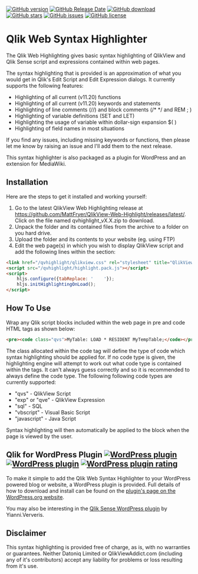 [![GitHub version](https://img.shields.io/github/release/MattFryer/QlikView-Web-Highlight.svg)](https://github.com/MattFryer/QlikView-Web-Highlight/releases/latest)
[![GitHub Release Date](https://img.shields.io/github/release-date/MattFryer/QlikView-Web-Highlight.svg)](https://github.com/MattFryer/QlikView-Web-Highlight/releases/latest)
[![GitHub download](https://img.shields.io/github/downloads/MattFryer/QlikView-Web-Highlight/total.svg)](https://github.com/MattFryer/QlikView-Web-Highlight/releases/latest)
[![GitHub stars](https://img.shields.io/github/stars/MattFryer/QlikView-Web-Highlight.svg)](https://github.com/MattFryer/QlikView-Web-Highlight/stargazers)
[![GitHub issues](https://img.shields.io/github/issues/MattFryer/QlikView-Web-Highlight.svg)](https://github.com/MattFryer/QlikView-Web-Highlight/issues)
[![GitHub license](https://img.shields.io/github/license/MattFryer/QlikView-Web-Highlight.svg)](https://github.com/MattFryer/QlikView-Web-Highlight/blob/master/LICENSE)

# Qlik Web Syntax Highlighter

The Qlik Web Highlighting gives basic syntax highlighting of QlikView and Qlik Sense script and expressions contained within web pages.

The syntax highlighting that is provided is an approximation of what you would get in Qlik's Edit Script and Edit Expression dialogs. It currently supports the following features:

  * Highlighting of all current (v11.20) functions
  * Highlighting of all current (v11.20) keywords and statements
  * Highlighting of line comments (//) and block comments (/* */ and REM ; )
  * Highlighting of variable definitions (SET and LET)
  * Highlighting the usage of variable within dollar-sign expansion $( )
  * Highlighting of field names in most situations

If you find any issues, including missing keywords or functions, then please let me know by raising an issue and I'll add them to the next release.

This syntax highlighter is also packaged as a plugin for  WordPress and an extension for MediaWiki.

## Installation

Here are the steps to get it installed and working yourself:

1. Go to the latest QlikView Web Highlighting release at https://github.com/MattFryer/QlikView-Web-Highlight/releases/latest/. Click on the file named qvhighlight_vX.X.zip to download.
1. Unpack the folder and its contained files from the archive to a folder on you hard drive. 
1. Upload the folder and its contents to your website (eg. using FTP)
1. Edit the web page(s) in which you wish to display QlikView script and add the following lines within the <head> section:

```html
<link href="/qvhighlight/qlikview.css" rel="stylesheet" title="QlikView"></link>
<script src="/qvhighlight/highlight.pack.js"></script>
<script>
    hljs.configure({tabReplace: '    '});
    hljs.initHighlightingOnLoad();
</script>
```

## How To Use

Wrap any Qlik script blocks included within the web page in pre and code HTML tags as shown below:

```html
<pre><code class="qvs">MyTable: LOAD * RESIDENT MyTempTable;</code></pre>
```

The class allocated within the code tag will define the type of code which syntax highlighting should be applied for. If no code type is given, the highlighting engine will attempt to work out what code type is contained within the tags. It can't always guess correctly and so it is recommended to always define the code type. The following following code types are currently supported:

* "qvs" - QlikView Script
*  "exp" or "qve" - QlikView Expression
*  "sql" - SQL
*  "vbscript" - Visual Basic Script
*  "javascript" - Java Script

Syntax highlighting will then automatically be applied to the block when the page is viewed by the user.

## Qlik for WordPress Plugin [![WordPress plugin](https://img.shields.io/wordpress/plugin/v/qlikview-syntax-highlighter.svg)](https://wordpress.org/plugins/qlikview-syntax-highlighter/) [![WordPress plugin](https://img.shields.io/wordpress/plugin/dt/qlikview-syntax-highlighter.svg)](https://wordpress.org/plugins/qlikview-syntax-highlighter/) [![WordPress plugin rating](https://img.shields.io/wordpress/plugin/r/qlikview-syntax-highlighter.svg)](https://wordpress.org/plugins/qlikview-syntax-highlighter/)

To make it simple to add the Qlik Web Syntax Highlighter to your WordPress powered blog or website, a WordPress plugin is provided. Full details of how to download and install can be found on the [plugin's page on the WordPress.org website](https://wordpress.org/plugins/qlikview-syntax-highlighter/).

You may also be interesting in the [Qlik Sense WordPress plugin](https://wordpress.org/plugins/qlik-sense/) by Yianni.Ververis. 

## Disclaimer

This syntax highlighting is provided free of charge, as is, with no warranties or guarantees. Neither Datoniq Limited or QlikViewAddict.com (including any of it's contributors) accept any liability for problems or loss resulting from it's use. 
